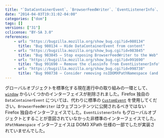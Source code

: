 ```yaml
---
title: "`DataContainerEvent`、`BrowserFeedWriter`、`EventListenerInfo`、`XPathNamespace` が削除されました"
date: "2014-04-03T19:31:02-04:00"
categories: ["dom"]
tags: []
versions: ["31"]
cclicense: "BY-SA 3.0"
references:
    - url: "https://bugzilla.mozilla.org/show_bug.cgi?id=980134"
      title: "Bug 980134 – Hide DataContainerEvent from content"
    - url: "https://bugzilla.mozilla.org/show_bug.cgi?id=983845"
      title: "Bug 983845 – Stop exposing BrowserFeedWriter to the Web"
    - url: "https://bugzilla.mozilla.org/show_bug.cgi?id=991690"
      title: "Bug 991690 – Remove the classinfo from EventListenerInfo"
    - url: "https://bugzilla.mozilla.org/show_bug.cgi?id=998738"
      title: "Bug 998738 – Consider removing nsIDOMXPathNamespace (and window.XPathNamespace)"
---
```

グローバルオブジェクトを標準化する現在進行中の取り組みの一環として、[`window`](https://developer.mozilla.org/docs/Web/API/window) からいくつかのインターフェイスが削除されました。Firefox 独自の `DataContainerEvent` については、代わりに標準の [`CustomEvent`](https://developer.mozilla.org/docs/Web/API/CustomEvent) を使用してください。`BrowserFeedWriter` はウェブコンテンツに公開されるべきではない Firefox 独自のインターフェイスでした。`EventListenerInfo` もグローバルオブジェクトとすることが意図されていなかった非標準のインターフェイスでした。`XPathNamespace` インターフェイスは DOM3 XPath 仕様の一部でしたが実装されていませんでした。
